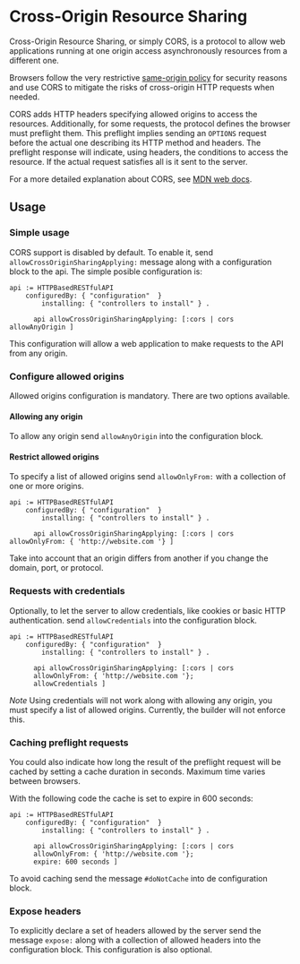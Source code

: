 # Cross-Origin Resource Sharing 

Cross-Origin Resource Sharing, or simply CORS, is a protocol to allow web applications running at one origin access asynchronously resources from a different one.

Browsers follow the very restrictive [same-origin policy](https://developer.mozilla.org/en-US/docs/Web/Security/Same-origin_policy) for security reasons and use CORS to mitigate the risks of cross-origin HTTP requests when needed.

CORS adds HTTP headers specifying allowed origins to access the resources. Additionally, for some requests, the protocol defines the browser must preflight them. This preflight implies sending an `OPTIONS` request before the actual one describing its HTTP method and headers. The preflight response will indicate, using headers, the conditions to access the resource. If the actual request satisfies all is it sent to the server. 

For a more detailed explanation about CORS, see [MDN web docs](https://developer.mozilla.org/en-US/docs/Web/HTTP/CORS).

## Usage

### Simple usage

CORS support is disabled by default. To enable it, send `allowCrossOriginSharingApplying:` message along with a configuration block to the api. The simple posible configuration is:

```` smalltalk
api := HTTPBasedRESTfulAPI
    configuredBy: { "configuration"  }
		installing: { "controllers to install" } .

	  api allowCrossOriginSharingApplying: [:cors | cors allowAnyOrigin ]
````

This configuration will allow a web application to make requests to the API from any origin.

### Configure allowed origins

Allowed origins configuration is mandatory. There are two options available.

#### Allowing any origin

To allow any origin send `allowAnyOrigin` into the configuration block.

#### Restrict allowed origins

To specify a list of allowed origins send `allowOnlyFrom:` with a collection of one or more origins.

```` smalltalk
api := HTTPBasedRESTfulAPI
    configuredBy: { "configuration"  }
		installing: { "controllers to install" } .

	  api allowCrossOriginSharingApplying: [:cors | cors allowOnlyFrom: { 'http://website.com '} ]
````

Take into account that an origin differs from another if you change the domain, port, or protocol.

### Requests with credentials

Optionally, to let the server to allow credentials, like cookies or basic HTTP authentication. send `allowCredentials` into the configuration block.

```` smalltalk
api := HTTPBasedRESTfulAPI
    configuredBy: { "configuration"  }
		installing: { "controllers to install" } .

	  api allowCrossOriginSharingApplying: [:cors | cors 
      allowOnlyFrom: { 'http://website.com '};
      allowCredentials ]
````

*Note* Using credentials will not work along with allowing any origin, you must specify a list of allowed origins. Currently, the builder will not enforce this.

### Caching preflight requests

You could also indicate how long the result of the preflight request will be cached by setting a cache duration in seconds. Maximum time varies between browsers.

With the following code the cache is set to expire in 600 seconds:

```` smalltalk
api := HTTPBasedRESTfulAPI
    configuredBy: { "configuration"  }
		installing: { "controllers to install" } .

	  api allowCrossOriginSharingApplying: [:cors | cors 
      allowOnlyFrom: { 'http://website.com '};
      expire: 600 seconds ]
````

To avoid caching send the message `#doNotCache` into de configuration block.

### Expose headers

To explicitly declare a set of headers allowed by the server send the message `expose:` along with a collection of allowed headers into the configuration block. This configuration is also optional.
